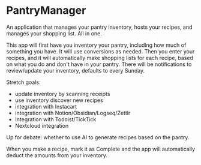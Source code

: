 # PantryManager
An application that manages your pantry inventory, hosts your recipes, and manages your shopping list. All in one.

This app will first have you inventory your pantry, including how much of something you have. It will use conversions as needed. Then you enter your recipes, and it will automatically make shopping lists for each recipe, based on what you do and don't have in your pantry. There will be notifications to review/update your inventory, defaults to every Sunday.

Stretch goals: 
- update inventory by scanning receipts
- use inventory discover new recipes
- integration with Instacart
- integration with Notion/Obsidian/Logseq/Zettlr
- Integration with Todoist/TickTick
- Nextcloud integration

Up for debate: whether to use AI to generate recipes based on the pantry.

When you make a recipe, mark it as Complete and the app will automatically deduct the amounts from your inventory.
